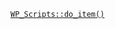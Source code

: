 <p><code><a href="https://developer.wordpress.org/reference/classes/wp_scripts/do_item/">WP_Scripts::do_item()</a></code></p>

<blockquote>



</blockquote>
